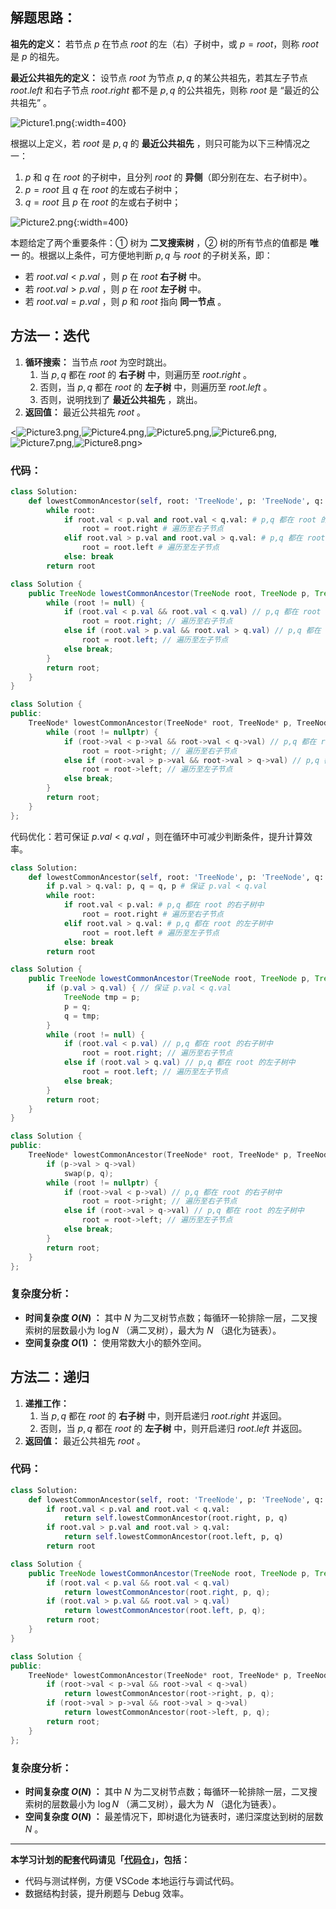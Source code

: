 ## 解题思路：

**祖先的定义：** 若节点 $p$ 在节点 $root$ 的左（右）子树中，或 $p = root$，则称 $root$ 是 $p$ 的祖先。

**最近公共祖先的定义：** 设节点 $root$ 为节点 $p,q$ 的某公共祖先，若其左子节点 $root.left$ 和右子节点 $root.right$ 都不是 $p,q$ 的公共祖先，则称 $root$ 是 “最近的公共祖先” 。

![Picture1.png](https://pic.leetcode-cn.com/1599885085-LbAmPd-Picture1.png){:width=400}

根据以上定义，若 $root$ 是 $p,q$ 的 **最近公共祖先** ，则只可能为以下三种情况之一：

1. $p$ 和 $q$ 在 $root$ 的子树中，且分列 $root$ 的 **异侧**（即分别在左、右子树中）。
2. $p = root$ 且 $q$ 在 $root$ 的左或右子树中；  
3. $q = root$ 且 $p$ 在 $root$ 的左或右子树中；  

![Picture2.png](https://pic.leetcode-cn.com/1599885085-mTpblH-Picture2.png){:width=400}

本题给定了两个重要条件：① 树为 **二叉搜索树** ，② 树的所有节点的值都是 **唯一** 的。根据以上条件，可方便地判断 $p,q$ 与 $root$ 的子树关系，即：

- 若 $root.val < p.val$ ，则 $p$ 在 $root$ **右子树** 中。
- 若 $root.val > p.val$ ，则 $p$ 在 $root$ **左子树** 中。
- 若 $root.val = p.val$ ，则 $p$ 和 $root$ 指向 **同一节点** 。

## 方法一：迭代

1. **循环搜索：** 当节点 $root$ 为空时跳出。
   1. 当 $p, q$ 都在 $root$ 的 **右子树** 中，则遍历至 $root.right$ 。
   2. 否则，当 $p, q$ 都在 $root$ 的 **左子树** 中，则遍历至 $root.left$ 。
   3. 否则，说明找到了 **最近公共祖先** ，跳出。
2. **返回值：** 最近公共祖先 $root$ 。

<![Picture3.png](https://pic.leetcode-cn.com/1599885085-wQjbOW-Picture3.png),![Picture4.png](https://pic.leetcode-cn.com/1599885085-PcCSVt-Picture4.png),![Picture5.png](https://pic.leetcode-cn.com/1599885085-LOYAWE-Picture5.png),![Picture6.png](https://pic.leetcode-cn.com/1599885085-fRXXTn-Picture6.png),![Picture7.png](https://pic.leetcode-cn.com/1599885085-cdcSND-Picture7.png),![Picture8.png](https://pic.leetcode-cn.com/1599885085-AgCLYq-Picture8.png)>

### 代码：

```Python []
class Solution:
    def lowestCommonAncestor(self, root: 'TreeNode', p: 'TreeNode', q: 'TreeNode') -> 'TreeNode':
        while root:
            if root.val < p.val and root.val < q.val: # p,q 都在 root 的右子树中
                root = root.right # 遍历至右子节点
            elif root.val > p.val and root.val > q.val: # p,q 都在 root 的左子树中
                root = root.left # 遍历至左子节点
            else: break
        return root
```

```Java []
class Solution {
    public TreeNode lowestCommonAncestor(TreeNode root, TreeNode p, TreeNode q) {
        while (root != null) {
            if (root.val < p.val && root.val < q.val) // p,q 都在 root 的右子树中
                root = root.right; // 遍历至右子节点
            else if (root.val > p.val && root.val > q.val) // p,q 都在 root 的左子树中
                root = root.left; // 遍历至左子节点
            else break;
        }
        return root;
    }
}
```

```C++ []
class Solution {
public:
    TreeNode* lowestCommonAncestor(TreeNode* root, TreeNode* p, TreeNode* q) {
        while (root != nullptr) {
            if (root->val < p->val && root->val < q->val) // p,q 都在 root 的右子树中
                root = root->right; // 遍历至右子节点
            else if (root->val > p->val && root->val > q->val) // p,q 都在 root 的左子树中
                root = root->left; // 遍历至左子节点
            else break;
        }
        return root;
    }
};
```

代码优化：若可保证 $p.val < q.val$ ，则在循环中可减少判断条件，提升计算效率。

```Python []
class Solution:
    def lowestCommonAncestor(self, root: 'TreeNode', p: 'TreeNode', q: 'TreeNode') -> 'TreeNode':
        if p.val > q.val: p, q = q, p # 保证 p.val < q.val
        while root:
            if root.val < p.val: # p,q 都在 root 的右子树中
                root = root.right # 遍历至右子节点
            elif root.val > q.val: # p,q 都在 root 的左子树中
                root = root.left # 遍历至左子节点
            else: break
        return root
```

```Java []
class Solution {
    public TreeNode lowestCommonAncestor(TreeNode root, TreeNode p, TreeNode q) {
        if (p.val > q.val) { // 保证 p.val < q.val
            TreeNode tmp = p;
            p = q;
            q = tmp;
        }
        while (root != null) {
            if (root.val < p.val) // p,q 都在 root 的右子树中
                root = root.right; // 遍历至右子节点
            else if (root.val > q.val) // p,q 都在 root 的左子树中
                root = root.left; // 遍历至左子节点
            else break;
        }
        return root;
    }
}
```

```C++ []
class Solution {
public:
    TreeNode* lowestCommonAncestor(TreeNode* root, TreeNode* p, TreeNode* q) {
        if (p->val > q->val)
            swap(p, q);
        while (root != nullptr) {
            if (root->val < p->val) // p,q 都在 root 的右子树中
                root = root->right; // 遍历至右子节点
            else if (root->val > q->val) // p,q 都在 root 的左子树中
                root = root->left; // 遍历至左子节点
            else break;
        }
        return root;
    }
};
```

### 复杂度分析：

- **时间复杂度 $O(N)$ ：** 其中 $N$ 为二叉树节点数；每循环一轮排除一层，二叉搜索树的层数最小为 $\log N$ （满二叉树），最大为 $N$ （退化为链表）。
- **空间复杂度 $O(1)$ ：** 使用常数大小的额外空间。

## 方法二：递归

1. **递推工作：**
   1. 当 $p, q$ 都在 $root$ 的 **右子树** 中，则开启递归 $root.right$ 并返回。
   2. 否则，当 $p, q$ 都在 $root$ 的 **左子树** 中，则开启递归 $root.left$ 并返回。
2. **返回值：** 最近公共祖先 $root$ 。

### 代码：

```Python []
class Solution:
    def lowestCommonAncestor(self, root: 'TreeNode', p: 'TreeNode', q: 'TreeNode') -> 'TreeNode':
        if root.val < p.val and root.val < q.val:
            return self.lowestCommonAncestor(root.right, p, q)
        if root.val > p.val and root.val > q.val:
            return self.lowestCommonAncestor(root.left, p, q)
        return root
```

```Java []
class Solution {
    public TreeNode lowestCommonAncestor(TreeNode root, TreeNode p, TreeNode q) {
        if (root.val < p.val && root.val < q.val)
            return lowestCommonAncestor(root.right, p, q);
        if (root.val > p.val && root.val > q.val)
            return lowestCommonAncestor(root.left, p, q);
        return root;
    }
}
```

```C++ []
class Solution {
public:
    TreeNode* lowestCommonAncestor(TreeNode* root, TreeNode* p, TreeNode* q) {
        if (root->val < p->val && root->val < q->val)
            return lowestCommonAncestor(root->right, p, q);
        if (root->val > p->val && root->val > q->val)
            return lowestCommonAncestor(root->left, p, q);
        return root;
    }
};
```

### 复杂度分析：

- **时间复杂度 $O(N)$ ：** 其中 $N$ 为二叉树节点数；每循环一轮排除一层，二叉搜索树的层数最小为 $\log N$ （满二叉树），最大为 $N$ （退化为链表）。
- **空间复杂度 $O(N)$ ：** 最差情况下，即树退化为链表时，递归深度达到树的层数 $N$ 。

---

**本学习计划的配套代码请见「[代码仓](https://github.com/krahets/selected-coding-interview)」，包括：**

- 代码与测试样例，方便 VSCode 本地运行与调试代码。
- 数据结构封装，提升刷题与 Debug 效率。
